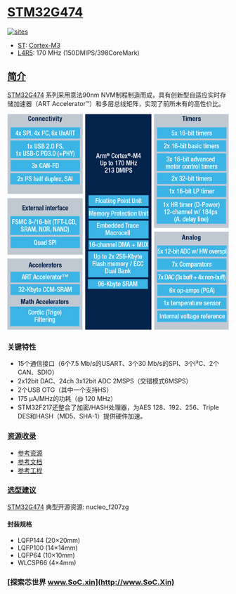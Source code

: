﻿# [STM32G474](https://github.com/SoCXin/STM32G474)

[![sites](http://182.61.61.133/link/resources/SoC.png)](http://www.SoC.Xin)

* [ST](https://www.st.com/zh/): [Cortex-M3](https://github.com/SoCXin/Cortex)
* [L4R5](https://github.com/SoCXin/Level): 170 MHz (150DMIPS/398CoreMark)

## [简介](https://github.com/SoCXin/STM32G474/wiki)

[STM32G474](https://github.com/SoCXin/STM32G474) 系列采用意法90nm NVM制程制造而成，具有创新型自适应实时存储加速器（ART Accelerator™）和多层总线矩阵，实现了前所未有的高性价比。

[![sites](docs/STM32G474.png)](https://www.st.com/content/st_com/zh/products/microcontrollers-microprocessors/stm32-32-bit-arm-cortex-mcus/stm32-mainstream-mcus/stm32g4-series/stm32g4x4.html)

### 关键特性

* 15个通信接口（6个7.5 Mb/s的USART、3个30 Mb/s的SPI、3个I²C、2个CAN、SDIO）
* 2x12bit DAC、24ch 3x12bit ADC 2MSPS（交错模式6MSPS）
* 2个USB OTG（其中一个支持HS）
* 175 µA/MHz的功耗（@ 120 MHz）
* STM32F217还整合了加密/HASH处理器，为AES 128、192、256、Triple DES和HASH（MD5、SHA-1）提供硬件加速。

### [资源收录](https://github.com/SoCXin)

* [参考资源](src/)
* [参考文档](docs/)
* [参考工程](project/)

### [选型建议](https://github.com/SoCXin)

[STM32G474](https://www.st.com/zh/microcontrollers-microprocessors/stm32f2x7.html)
典型开源资源: nucleo_f207zg

#### 封装规格

* LQFP144 (20×20mm)
* LQFP100 (14×14mm)
* LQFP64 (10×10mm)
* WLCSP66 (4×4mm)



### [探索芯世界 www.SoC.xin](http://www.SoC.Xin)
